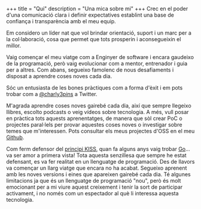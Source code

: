 +++
title = "Qui"
description = "Una mica sobre mi"
+++
Crec en el poder d'una comunicació clara i definir expectatives establint una base de confiança i transparència amb el meu equip.

Em considero un líder nat que vol brindar orientació, suport i un marc per a la col·laboració, cosa que permet que tots prosperin i aconsegueixin el millor.

Vaig començar el meu viatge com a Enginyer de software i encara gaudeixo de la programació, però vaig evolucionar com a mentor, entrenador i guia per a altres. Com abans, segueixo famolenc de nous desafiaments i disposat a aprendre coses noves cada dia.

Sóc un entusiasta de les bones pràctiques com a forma d'èxit i em pots trobar com a [@charly3pins](https://twitter.com/charly3pins) a Twitter.

M'agrada aprendre coses noves gairebé cada dia, així que sempre llegeixo llibres, escolto podcasts o veig vídeos sobre tecnologia. A més, vull posar en pràctica tots aquests aprenentatges, de manera que sòl crear PoC o projectes paral·lels per provar aquestes coses noves o investigar sobre temes que m'interessen. Pots consultar els meus projectes d'OSS en el meu [Github](https://github.com/charly3pins).

Com ferm defensor del [principi KISS](https://ca.wikipedia.org/wiki/Principi_KISS), quan fa alguns anys vaig trobar [Go](https://golang.org/)... va ser amor a primera vista! Tota aquesta senzillesa que sempre he estat defensant, es va fer realitat en un llenguatge de programació. Des de llavors va començar un llarg viatge que encara no ha acabat. Segueixo aprenent amb les noves versions i eines que apareixen gairebé cada dia. Té algunes limitacions ja que és un llenguatge de programació "nou", però és molt emocionant per a mi viure aquest creixement i tenir la sort de participar activament, i no només com un espectador al què li interessa aquesta tecnologia.